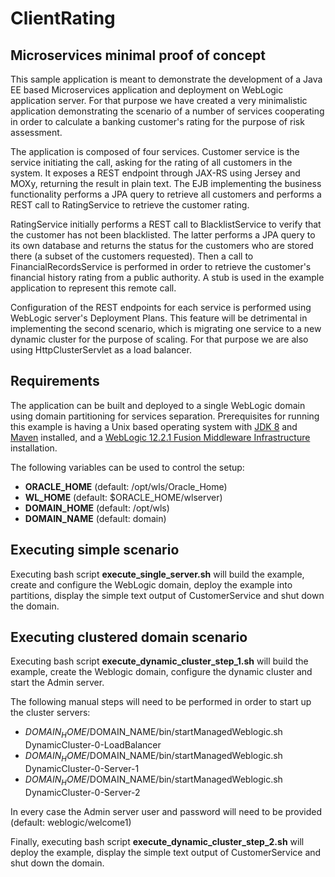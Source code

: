 # ClientRating
## Microservices minimal proof of concept

This sample application is meant to demonstrate the development of a Java EE based Microservices application and deployment on WebLogic application server. For that purpose we have created a very minimalistic application demonstrating the scenario of a number of services cooperating in order to calculate a banking customer's rating for the purpose of risk assessment. 

The application is composed of four services. Customer service is the service initiating the call, asking for the rating of all customers in the system. It exposes a REST endpoint through JAX-RS using Jersey and MOXy, returning the result in plain text. The EJB implementing the business functionality performs a JPA query to retrieve all customers and performs a REST call to RatingService to retrieve the customer rating. 

RatingService initially performs a REST call to BlacklistService to verify that the customer has not been blacklisted. The latter performs a JPA query to its own database and returns the status for the customers who are stored there (a subset of the customers requested). Then a call to FinancialRecordsService is performed in order to retrieve the customer's financial history rating from a public authority. A stub is used in the example application to represent this remote call. 

Configuration of the REST endpoints for each service is performed using WebLogic server's Deployment Plans. This feature will be detrimental in implementing the second scenario, which is migrating one service to a new dynamic cluster for the purpose of scaling. For that purpose we are also using HttpClusterServlet as a load balancer.

## Requirements
The application can be built and deployed to a single WebLogic domain using domain partitioning for services separation. Prerequisites for running this example is having a Unix based operating system with [JDK 8](http://www.oracle.com/technetwork/java/javase/downloads/jdk8-downloads-2133151.html) and [Maven](https://maven.apache.org/download.cgi?Preferred=ftp://mirror.reverse.net/pub/apache/) installed, and a [WebLogic 12.2.1 Fusion Middleware Infrastructure](http://www.oracle.com/technetwork/middleware/weblogic/downloads/wls-main-097127.html) installation. 

The following variables can be used to control the setup:

- **ORACLE_HOME** (default: /opt/wls/Oracle_Home)
- **WL_HOME** (default: $ORACLE_HOME/wlserver)
- **DOMAIN_HOME** (default: /opt/wls)
- **DOMAIN_NAME** (default: domain)

## Executing simple scenario
Executing bash script **execute_single_server.sh** will build the example, create and configure the WebLogic domain, deploy the example into partitions, display the simple text output of CustomerService and shut down the domain. 

## Executing clustered domain scenario
Executing bash script **execute_dynamic_cluster_step_1.sh** will build the example, create the Weblogic domain, configure the dynamic cluster and start the Admin server.

The following manual steps will need to be performed in order to start up the cluster servers:

- $DOMAIN_HOME/$DOMAIN_NAME/bin/startManagedWeblogic.sh DynamicCluster-0-LoadBalancer
- $DOMAIN_HOME/$DOMAIN_NAME/bin/startManagedWeblogic.sh DynamicCluster-0-Server-1
- $DOMAIN_HOME/$DOMAIN_NAME/bin/startManagedWeblogic.sh DynamicCluster-0-Server-2

In every case the Admin server user and password will need to be provided (default: weblogic/welcome1)

Finally, executing bash script **execute_dynamic_cluster_step_2.sh** will deploy the example, display the simple text output of CustomerService and shut down the domain.
